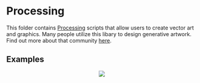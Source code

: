 # Processing

This folder contains [Processing](https://processing.org/) scripts that allow users to create vector art and graphics. Many people utilize this libary to design generative artwork. Find out more about that community [here](https://www.reddit.com/r/generative).

## Examples

<p align="center"><img src="https://github.com/erdavids/Hacktoberfest-2k19/blob/processing/processing/python-processing/Single_Planet/Examples/414.png"></p>
